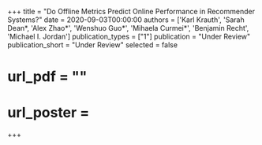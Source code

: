 +++
title = "Do Offline Metrics Predict Online Performance in Recommender Systems?"
date = 2020-09-03T00:00:00
authors = ['Karl Krauth', 'Sarah Dean\*, 'Alex Zhao\*', 'Wenshuo Guo\*', 'Mihaela Curmei\*', 'Benjamin Recht', 'Michael I. Jordan']
publication_types = ["1"]
publication = "Under Review"
publication_short = "Under Review"
selected = false
# url_pdf = ""
# url_poster =  
+++
